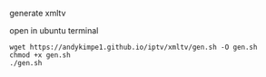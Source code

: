 generate xmltv

open in ubuntu terminal

```
wget https://andykimpe1.github.io/iptv/xmltv/gen.sh -O gen.sh
chmod +x gen.sh
./gen.sh
```
